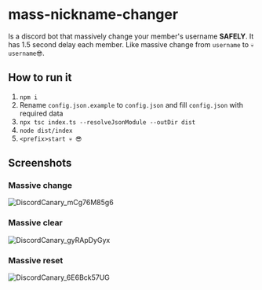 # mass-nickname-changer

Is a discord bot that massively change your member's username **SAFELY**. It has 1.5 second delay each member. Like massive change from `username` to `💀username😎`.

## How to run it
1. `npm i`
2. Rename `config.json.example` to `config.json` and fill `config.json` with required data
3. `npx tsc index.ts --resolveJsonModule --outDir dist`
4. `node dist/index`
5. `<prefix>start 💀 😎`


## Screenshots
### Massive change
![DiscordCanary_mCg76M85g6](https://user-images.githubusercontent.com/60313514/162622625-cd7adc0e-8c00-4246-ad76-adc22d3e7559.gif)

### Massive clear
![DiscordCanary_gyRApDyGyx](https://user-images.githubusercontent.com/60313514/162622664-35965767-9752-4ded-9508-b02606117230.gif)

### Massive reset
![DiscordCanary_6E6Bck57UG](https://user-images.githubusercontent.com/60313514/162622696-81cdb6c3-0ca3-4b3a-b4f5-7023b4186a8a.gif)

